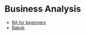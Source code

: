 # Business Analysis

- [BA for beginners](https://betterauds.com/businesses/demystifying-business-analysis-beginners-guide/)
- [Babok](https://www.dropbox.com/scl/fi/rs5iesmk5um7mw2d0iswb/BABOK_V3.pdf)